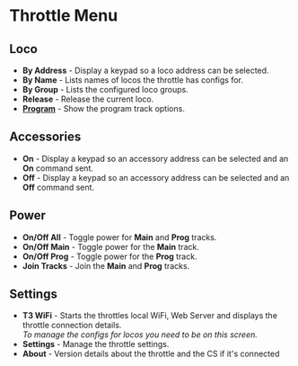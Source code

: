 # Throttle Menu

## Loco
  * **By Address** - Display a keypad so a loco address can be selected.
  * **By Name** - Lists names of locos the throttle has configs for.
  * **By Group** - Lists the configured loco groups.
  * **Release** - Release the current loco.
  * **[Program](/docs/programming.md)** - Show the program track options.

## Accessories
 * **On** - Display a keypad so an accessory address can be selected and an **On** command sent.
 * **Off** - Display a keypad so an accessory address can be selected and an **Off** command sent.

## Power
 * **On/Off All** - Toggle power for **Main** and **Prog** tracks.
 * **On/Off Main** - Toggle power for the **Main** track.
 * **On/Off Prog** - Toggle power for the **Prog** track.
 * **Join Tracks** - Join the **Main** and **Prog** tracks.

## Settings
  * **T3 WiFi** - Starts the throttles local WiFi, Web Server and displays the throttle connection details.\
  *To manage the configs for locos you need to be on this screen.*
  * **Settings** - Manage the throttle settings.
  * **About** - Version details about the throttle and the CS if it's connected